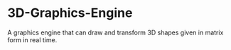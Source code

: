 # 3D-Graphics-Engine
A graphics engine that can draw and transform 3D shapes given in matrix form in real time.

